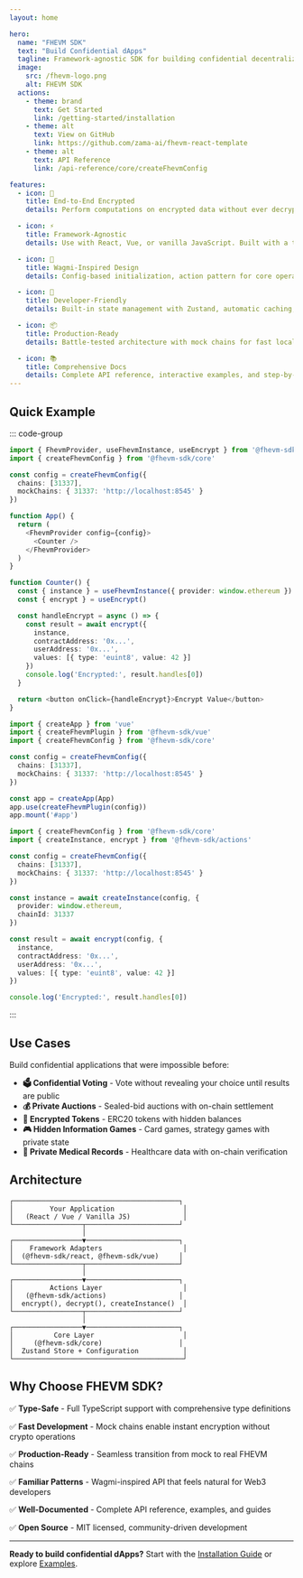 ```yaml
---
layout: home

hero:
  name: "FHEVM SDK"
  text: "Build Confidential dApps"
  tagline: Framework-agnostic SDK for building confidential decentralized applications with Fully Homomorphic Encryption
  image:
    src: /fhevm-logo.png
    alt: FHEVM SDK
  actions:
    - theme: brand
      text: Get Started
      link: /getting-started/installation
    - theme: alt
      text: View on GitHub
      link: https://github.com/zama-ai/fhevm-react-template
    - theme: alt
      text: API Reference
      link: /api-reference/core/createFhevmConfig

features:
  - icon: 🔐
    title: End-to-End Encrypted
    details: Perform computations on encrypted data without ever decrypting it. Build truly confidential dApps with FHEVM.

  - icon: ⚡
    title: Framework-Agnostic
    details: Use with React, Vue, or vanilla JavaScript. Built with a three-layer architecture that separates business logic from UI frameworks.

  - icon: 🎯
    title: Wagmi-Inspired Design
    details: Config-based initialization, action pattern for core operations, and type-safe APIs. If you've used Wagmi, you'll feel right at home.

  - icon: 🔧
    title: Developer-Friendly
    details: Built-in state management with Zustand, automatic caching, and comprehensive TypeScript support.

  - icon: 📦
    title: Production-Ready
    details: Battle-tested architecture with mock chains for fast local development and real FHEVM chains for production.

  - icon: 📚
    title: Comprehensive Docs
    details: Complete API reference, interactive examples, and step-by-step guides to get you started quickly.
---
```


## Quick Example

::: code-group

```typescript [React]
import { FhevmProvider, useFhevmInstance, useEncrypt } from '@fhevm-sdk/react'
import { createFhevmConfig } from '@fhevm-sdk/core'

const config = createFhevmConfig({
  chains: [31337],
  mockChains: { 31337: 'http://localhost:8545' }
})

function App() {
  return (
    <FhevmProvider config={config}>
      <Counter />
    </FhevmProvider>
  )
}

function Counter() {
  const { instance } = useFhevmInstance({ provider: window.ethereum })
  const { encrypt } = useEncrypt()

  const handleEncrypt = async () => {
    const result = await encrypt({
      instance,
      contractAddress: '0x...',
      userAddress: '0x...',
      values: [{ type: 'euint8', value: 42 }]
    })
    console.log('Encrypted:', result.handles[0])
  }

  return <button onClick={handleEncrypt}>Encrypt Value</button>
}
```

```typescript [Vue]
import { createApp } from 'vue'
import { createFhevmPlugin } from '@fhevm-sdk/vue'
import { createFhevmConfig } from '@fhevm-sdk/core'

const config = createFhevmConfig({
  chains: [31337],
  mockChains: { 31337: 'http://localhost:8545' }
})

const app = createApp(App)
app.use(createFhevmPlugin(config))
app.mount('#app')
```

```typescript [Vanilla JS]
import { createFhevmConfig } from '@fhevm-sdk/core'
import { createInstance, encrypt } from '@fhevm-sdk/actions'

const config = createFhevmConfig({
  chains: [31337],
  mockChains: { 31337: 'http://localhost:8545' }
})

const instance = await createInstance(config, {
  provider: window.ethereum,
  chainId: 31337
})

const result = await encrypt(config, {
  instance,
  contractAddress: '0x...',
  userAddress: '0x...',
  values: [{ type: 'euint8', value: 42 }]
})

console.log('Encrypted:', result.handles[0])
```

:::

## Use Cases

Build confidential applications that were impossible before:

- **🗳️ Confidential Voting** - Vote without revealing your choice until results are public
- **💰 Private Auctions** - Sealed-bid auctions with on-chain settlement
- **🔐 Encrypted Tokens** - ERC20 tokens with hidden balances
- **🎮 Hidden Information Games** - Card games, strategy games with private state
- **🏥 Private Medical Records** - Healthcare data with on-chain verification

## Architecture

```
┌─────────────────────────────────────────┐
│         Your Application                 │
│   (React / Vue / Vanilla JS)             │
└─────────────────┬───────────────────────┘
                  │
┌─────────────────▼───────────────────────┐
│    Framework Adapters                    │
│  (@fhevm-sdk/react, @fhevm-sdk/vue)     │
└─────────────────┬───────────────────────┘
                  │
┌─────────────────▼───────────────────────┐
│         Actions Layer                    │
│   (@fhevm-sdk/actions)                  │
│  encrypt(), decrypt(), createInstance()  │
└─────────────────┬───────────────────────┘
                  │
┌─────────────────▼───────────────────────┐
│          Core Layer                      │
│     (@fhevm-sdk/core)                   │
│  Zustand Store + Configuration           │
└──────────────────────────────────────────┘
```

## Why Choose FHEVM SDK?

✅ **Type-Safe** - Full TypeScript support with comprehensive type definitions

✅ **Fast Development** - Mock chains enable instant encryption without crypto operations

✅ **Production-Ready** - Seamless transition from mock to real FHEVM chains

✅ **Familiar Patterns** - Wagmi-inspired API that feels natural for Web3 developers

✅ **Well-Documented** - Complete API reference, examples, and guides

✅ **Open Source** - MIT licensed, community-driven development

---

**Ready to build confidential dApps?** Start with the [Installation Guide](/getting-started/installation) or explore [Examples](/examples/).

